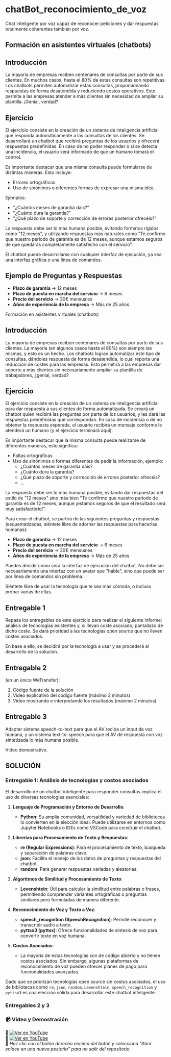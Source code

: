 # chatBot_reconocimiento_de_voz

Chat inteligente por voz capaz de reconocer peticiones y dar respuestas totalmente coherentes también por voz.

## Formación en asistentes virtuales (chatbots)

## Introducción

La mayoría de empresas reciben centenares de consultas por parte de sus clientes. En muchos casos, hasta el 80% de estas consultas son repetitivas. Los chatbots permiten automatizar estas consultas, proporcionando respuestas de forma desatendida y reduciendo costos operativos. Esto permite a las empresas atender a más clientes sin necesidad de ampliar su plantilla. ¡Genial, verdad?

## Ejercicio

El ejercicio consiste en la creación de un sistema de inteligencia artificial que responda automáticamente a las consultas de los clientes. Se desarrollará un chatbot que recibirá preguntas de los usuarios y ofrecerá respuestas predefinidas. En caso de no poder responder o si se detecta una incidencia, el usuario será informado de que un humano tomará el control.

Es importante destacar que una misma consulta puede formularse de distintas maneras. Esto incluye:

- Errores ortográficos.
- Uso de sinónimos o diferentes formas de expresar una misma idea.

Ejemplos:

- "¿Cuántos meses de garantía dais?"
- "¿Cuánto dura la garantía?"
- "¿Qué plazo de soporte y corrección de errores posterior ofrecéis?"

La respuesta debe ser lo más humana posible, evitando formatos rígidos como "12 meses", y utilizando respuestas más naturales como "Te confirmo que nuestro período de garantía es de 12 meses, aunque estamos seguros de que quedarás completamente satisfecho con el servicio".

El chatbot puede desarrollarse con cualquier interfaz de ejecución, ya sea una interfaz gráfica o una línea de comandos.

## Ejemplo de Preguntas y Respuestas

- **Plazo de garantía** → 12 meses
- **Plazo de puesta en marcha del servicio** → 6 meses
- **Precio del servicio** → 30€ mensuales
- **Años de experiencia de la empresa** → Más de 25 años

Formación en asistentes virtuales (chatbots)

## Introducción

La mayoría de empresas reciben centenares de consultas por parte de sus clientes. La mayoría (en algunos casos hasta el 80%) son siempre las mismas, y esto es un hecho. Los chatbots logran automatizar este tipo de consultas, dándoles respuesta de forma desatendida, lo cual reporta una reducción de costes para las empresas. Esto permitirá a las empresas dar soporte a más clientes sin necesariamente ampliar su plantilla de trabajadores, ¿genial, verdad?

## Ejercicio

El ejercicio consiste en la creación de un sistema de inteligencia artificial para dar respuesta a sus clientes de forma automatizada. Se creará un chatbot quien recibirá las preguntas por parte de los usuarios, y les dará las respuestas predefinidas que correspondan. En caso de incidencia o de no obtener la respuesta esperada, el usuario recibirá un mensaje conforme le atenderá un humano (y el ejercicio terminará aquí).

Es importante destacar que la misma consulta puede realizarse de diferentes maneras, esto significa:

- Faltas ortográficas
- Uso de sinónimos o formas diferentes de pedir la información, ejemplo:
  - ¿Cuántos meses de garantía dáis?
  - ¿Cuánto dura la garantía?
  - ¿Qué plazo de soporte y corrección de errores posterior ofrecéis?
  - ...

La respuesta debe ser lo más humana posible, evitando dar respuestas del estilo de "12 meses" sino más bien "Te confirmo que nuestro periodo de garantía es de 12 meses, aunque ¡estamos seguros de que el resultado será muy satisfactorio!".

Para crear el chatbot, se partirá de las siguientes preguntas y respuestas (esquematizadas, siéntete libre de adornar las respuestas para hacerlas humanas):

- **Plazo de garantía** → 12 meses
- **Plazo de puesta en marcha del servicio** → 6 meses
- **Precio del servicio** → 30€ mensuales
- **Años de experiencia de la empresa** → Más de 25 años

Puedes decidir cómo será la interfaz de ejecución del chatbot. No debe ser necesariamente una interfaz con un avatar que "hable", sino que puede ser por línea de comandos sin problema.

Siéntete libre de usar la tecnología que te sea más cómoda, o incluso probar varias de ellas.

## Entregable 1

Repasa los entregables de este ejercicio para realizar el siguiente informe: análisis de tecnologías existentes y, si llevan coste asociado, pantallazo de dicho coste. Se dará prioridad a las tecnologías open source que no lleven costes asociados.

En base a ello, se decidirá por la tecnología a usar y se procederá al desarrollo de la solución.

## Entregable 2

(en un único WeTransfer):
1. Código fuente de la solución
2. Video explicativo del código fuente (máximo 3 minutos)
3. Video mostrando e interpretando los resultados (máximo 2 minutos)

## Entregable 3

Adaptar sistema speech-to-text para que el AV reciba un input de voz humana, y un sistema text-to-speech para que el AV dé respuesta con voz sintetizada lo más humana posible.

Video demostrativo.

## SOLUCIÓN

### Entregable 1: Análisis de tecnologías y costos asociados

El desarrollo de un chatbot inteligente para responder consultas implica el uso de diversas tecnologías esenciales:

1. **Lenguaje de Programación y Entorno de Desarrollo**:
   - **Python**: Su amplia comunidad, versatilidad y variedad de bibliotecas lo convierten en la elección ideal. Puede utilizarse en entornos como Jupyter Notebooks o IDEs como VSCode para construir el chatbot.

2. **Librerías para Procesamiento de Texto y Respuestas**:
   - **re (Regular Expressions)**: Para el procesamiento de texto, búsqueda y separación de palabras clave.
   - **json**: Facilita el manejo de los datos de preguntas y respuestas del chatbot.
   - **random**: Para generar respuestas variadas y aleatorias.

3. **Algoritmos de Similitud y Procesamiento de Texto**:
   - **Levenshtein**: Útil para calcular la similitud entre palabras o frases, permitiendo comprender variantes ortográficas o preguntas similares pero formuladas de manera diferente.

4. **Reconocimiento de Voz y Texto a Voz**:
   - **speech_recognition (SpeechRecognition)**: Permite reconocer y transcribir audio a texto.
   - **pyttsx3 (pyttsx)**: Ofrece funcionalidades de síntesis de voz para convertir texto en voz humana.

5. **Costos Asociados**:
   - La mayoría de estas tecnologías son de código abierto y no tienen costos asociados. Sin embargo, algunas plataformas de reconocimiento de voz pueden ofrecer planes de pago para funcionalidades avanzadas.

Dado que se priorizan tecnologías open source sin costos asociados, el uso de bibliotecas como `re`, `json`, `random`, `Levenshtein`, `speech_recognition` y `pyttsx3` es una elección sólida para desarrollar este chatbot inteligente.

### Entregables 2 y 3

### 📹 Video y Demostración
🔹 [![Ver en YouTube](https://img.shields.io/badge/🎥%20Código-red?logo=youtube&logoColor=white)](https://youtu.be/b-FszsXSLag)<br>
🔹 [![Ver en YouTube](https://img.shields.io/badge/🎥%20Demostración-red?logo=youtube&logoColor=white)](https://youtu.be/K28Eb5GW18Q)<br>📌 *Haz clic con el botón derecho encima del botón y selecciona "Abrir enlace en una nueva pestaña" para no salir del repositorio.*



